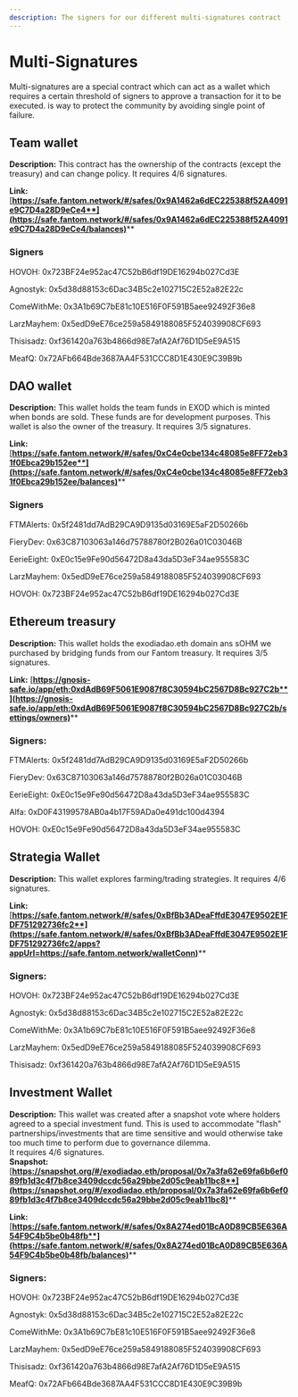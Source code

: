 ```yaml
---
description: The signers for our different multi-signatures contract
---
```


# Multi-Signatures

Multi-signatures are a special contract which can act as a wallet which requires a certain threshold of signers to approve a transaction for it to be executed. is way to protect the community by avoiding single point of failure.

## Team wallet

**Description:** This contract has the ownership of the contracts (except the treasury) and can change policy. It requires 4/6 signatures.

**Link:** [**https://safe.fantom.network/#/safes/0x9A1462a6dEC225388f52A4091e9C7D4a28D9eCe4**](https://safe.fantom.network/#/safes/0x9A1462a6dEC225388f52A4091e9C7D4a28D9eCe4/balances)****

### Signers

HOVOH: 0x723BF24e952ac47C52bB6df19DE16294b027Cd3E

Agnostyk: 0x5d38d88153c6Dac34B5c2e102715C2E52a82E22c

ComeWithMe: 0x3A1b69C7bE81c10E516F0F591B5aee92492F36e8

LarzMayhem: 0x5edD9eE76ce259a5849188085F524039908CF693

Thisisadz: 0xf361420a763b4866d98E7afA2Af76D1D5eE9A515

MeafQ: 0x72AFb664Bde3687AA4F531CCC8D1E430E9C39B9b

## DAO wallet

**Description:** This wallet holds the team funds in EXOD which is minted when bonds are sold. These funds are for development purposes. This wallet is also the owner of the treasury. It requires 3/5 signatures.

**Link:** [**https://safe.fantom.network/#/safes/0xC4e0cbe134c48085e8FF72eb31f0Ebca29b152ee**](https://safe.fantom.network/#/safes/0xC4e0cbe134c48085e8FF72eb31f0Ebca29b152ee/balances)****

### Signers

FTMAlerts: 0x5f2481dd7AdB29CA9D9135d03169E5aF2D50266b

FieryDev: 0x63C87103063a146d75788780f2B026a01C03046B

EerieEight: 0xE0c15e9Fe90d56472D8a43da5D3eF34ae955583C

LarzMayhem: 0x5edD9eE76ce259a5849188085F524039908CF693

HOVOH: 0x723BF24e952ac47C52bB6df19DE16294b027Cd3E

## Ethereum treasury

**Description:** This wallet holds the exodiadao.eth domain ans sOHM we purchased by bridging funds from our Fantom treasury. It requires 3/5 signatures.

**Link:** [**https://gnosis-safe.io/app/eth:0xdAdB69F5061E9087f8C30594bC2567D8Bc927C2b**](https://gnosis-safe.io/app/eth:0xdAdB69F5061E9087f8C30594bC2567D8Bc927C2b/settings/owners)****

### Signers:

FTMAlerts: 0x5f2481dd7AdB29CA9D9135d03169E5aF2D50266b

FieryDev: 0x63C87103063a146d75788780f2B026a01C03046B

EerieEight: 0xE0c15e9Fe90d56472D8a43da5D3eF34ae955583C

Alfa: 0xD0F43199578AB0a4b17F59ADa0e491dc100d4394

HOVOH: 0xE0c15e9Fe90d56472D8a43da5D3eF34ae955583C

## Strategia Wallet

**Description:** This wallet explores farming/trading strategies. It requires 4/6 signatures.

**Link:** [**https://safe.fantom.network/#/safes/0xBfBb3ADeaFffdE3047E9502E1FDF751292736fc2**](https://safe.fantom.network/#/safes/0xBfBb3ADeaFffdE3047E9502E1FDF751292736fc2/apps?appUrl=https://safe.fantom.network/walletConn)****

### Signers:

HOVOH: 0x723BF24e952ac47C52bB6df19DE16294b027Cd3E

Agnostyk: 0x5d38d88153c6Dac34B5c2e102715C2E52a82E22c

ComeWithMe: 0x3A1b69C7bE81c10E516F0F591B5aee92492F36e8

LarzMayhem: 0x5edD9eE76ce259a5849188085F524039908CF693

Thisisadz: 0xf361420a763b4866d98E7afA2Af76D1D5eE9A515

## Investment Wallet

**Description:** This wallet was created after a snapshot vote where holders agreed to a special investment fund. This is used to accommodate "flash" partnerships/investments that are time sensitive and would otherwise take too much time to perform due to governance dilemma. \
It requires 4/6 signatures.\
**Snapshot:** [**https://snapshot.org/#/exodiadao.eth/proposal/0x7a3fa62e69fa6b6ef089fb1d3c4f7b8ce3409dccdc56a29bbe2d05c9eab11bc8**](https://snapshot.org/#/exodiadao.eth/proposal/0x7a3fa62e69fa6b6ef089fb1d3c4f7b8ce3409dccdc56a29bbe2d05c9eab11bc8)****

**Link:** [**https://safe.fantom.network/#/safes/0x8A274ed01BcA0D89CB5E636A54F9C4b5be0b48fb**](https://safe.fantom.network/#/safes/0x8A274ed01BcA0D89CB5E636A54F9C4b5be0b48fb/balances)****

### Signers:

HOVOH: 0x723BF24e952ac47C52bB6df19DE16294b027Cd3E

Agnostyk: 0x5d38d88153c6Dac34B5c2e102715C2E52a82E22c

ComeWithMe: 0x3A1b69C7bE81c10E516F0F591B5aee92492F36e8

LarzMayhem: 0x5edD9eE76ce259a5849188085F524039908CF693

Thisisadz: 0xf361420a763b4866d98E7afA2Af76D1D5eE9A515

MeafQ: 0x72AFb664Bde3687AA4F531CCC8D1E430E9C39B9b
